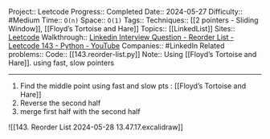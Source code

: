 Project:: Leetcode
Progress:: Completed
Date:: 2024-05-27
Difficulty:: #Medium 
Time:: `O(n)`
Space:: `O(1)`
Tags:: 
Techniques:: [[2 pointers - Sliding Window]], [[Floyd’s Tortoise and Hare]]
Topics:: [[LinkedList]]
Sites:: [Leetcode](https://leetcode.com/problems/reorder-list/description/)
Walkthrough:: [Linkedin Interview Question - Reorder List - Leetcode 143 - Python - YouTube](https://www.youtube.com/watch?v=S5bfdUTrKLM)
Companies:: #LinkedIn
Related problems:: 
Code:: [[143.reorder-list.py]]
Note:: Using [[Floyd’s Tortoise and Hare]]. using fast, slow pointers

---

1. Find the middle point using fast and slow pts : [[Floyd’s Tortoise and Hare]]
2. Reverse the second half
3. merge first half with the second half

![[143. Reorder List 2024-05-28 13.47.17.excalidraw]]